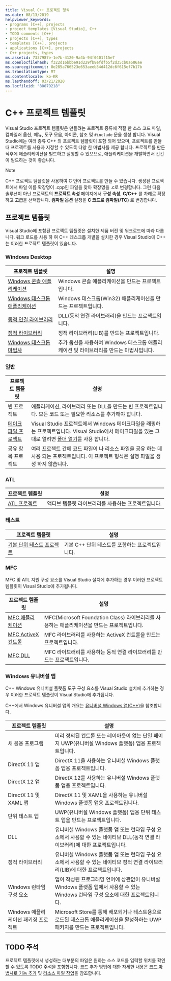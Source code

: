 ```yaml
---
title: Visual C++ 프로젝트 형식
ms.date: 08/13/2019
helpviewer_keywords:
- programs [C++], projects
- project templates [Visual Studio], C++
- TODO comments [C++]
- projects [C++], types
- templates [C++], projects
- applications [C++], projects
- C++ projects, types
ms.assetid: 7337987e-1e7b-4120-9a4b-94f0401f15e7
ms.openlocfilehash: f322d16bbbe91d229fb8efdfb5f2d35cb0a686ae
ms.sourcegitcommit: 8e285a766523e653aeeb34d412dc6f615ef7b17b
ms.translationtype: MT
ms.contentlocale: ko-KR
ms.lasthandoff: 03/21/2020
ms.locfileid: "80079218"
---
```

# <a name="c-project-templates"></a>C++ 프로젝트 템플릿

Visual Studio 프로젝트 템플릿은 만들려는 프로젝트 종류에 적절 한 소스 코드 파일, 컴파일러 옵션, 메뉴, 도구 모음, 아이콘, 참조 및 `#include` 문을 생성 합니다. Visual Studio에는 여러 종류 C++ 의 프로젝트 템플릿이 포함 되어 있으며, 프로젝트를 만들 때 프로젝트를 사용자 지정할 수 있도록 다양 한 마법사를 제공 합니다. 프로젝트를 만든 직후에 애플리케이션을 빌드하고 실행할 수 있으므로, 애플리케이션을 개발하면서 간간이 빌드하는 것이 좋습니다.

> [!NOTE]
> C++ 프로젝트 템플릿을 사용하여 C 언어 프로젝트를 만들 수 있습니다. 생성된 프로젝트에서 파일 이름 확장명이 .cpp인 파일을 찾아 확장명을 .c로 변경합니다. 그런 다음 솔루션이 아닌 프로젝트의 **프로젝트 속성** 페이지에서 **구성 속성**, **C/C++** 를 차례로 확장하고 **고급**을 선택합니다. **컴파일 옵션** 설정을 **C 코드로 컴파일(/TC)** 로 변경합니다.

## <a name="project-templates"></a>프로젝트 템플릿

Visual Studio에 포함된 프로젝트 템플릿은 설치한 제품 버전 및 워크로드에 따라 다릅니다. 워크 로드를 사용 하 여 C++ 데스크톱 개발을 설치한 경우 Visual Studio에 C++ 는 이러한 프로젝트 템플릿이 있습니다.

### <a name="windows-desktop"></a>Windows Desktop

|프로젝트 템플릿|설명|
|----------------------|-----------------------------|
|[Windows 콘솔 애플리케이션](../../windows/creating-a-console-application.md)|Windows 콘솔 애플리케이션을 만드는 프로젝트입니다.|
|[Windows 데스크톱 애플리케이션](../../windows/walkthrough-creating-windows-desktop-applications-cpp.md)|Windows 데스크톱(Win32) 애플리케이션을 만드는 프로젝트입니다.|
|[동적 연결 라이브러리](../walkthrough-creating-and-using-a-dynamic-link-library-cpp.md)|DLL(동적 연결 라이브러리)을 만드는 프로젝트입니다.|
|[정적 라이브러리](../../windows/walkthrough-creating-and-using-a-static-library-cpp.md)|정적 라이브러리(LIB)를 만드는 프로젝트입니다.|
|[Windows 데스크톱 마법사](../../windows/windows-desktop-wizard.md)|추가 옵션을 사용하여 Windows 데스크톱 애플리케이션 및 라이브러리를 만드는 마법사입니다.|

### <a name="general"></a>일반

|프로젝트 템플릿|설명|
|----------------------|-----------------------------|
|빈 프로젝트|애플리케이션, 라이브러리 또는 DLL을 만드는 빈 프로젝트입니다. 모든 코드 또는 필요한 리소스를 추가해야 합니다.|
|[메이크파일 프로젝트](creating-a-makefile-project.md)|Visual Studio 프로젝트에서 Windows 메이크파일을 래핑하는 프로젝트입니다. Visual Studio에서 메이크파일을 있는 그대로 열려면 [폴더 열기](../open-folder-projects-cpp.md)를 사용 합니다.|
|공유 항목 프로젝트|여러 프로젝트 간에 코드 파일이 나 리소스 파일을 공유 하는 데 사용 되는 프로젝트입니다. 이 프로젝트 형식은 실행 파일을 생성 하지 않습니다.|

### <a name="atl"></a>ATL

|프로젝트 템플릿|설명|
|----------------------|-----------------------------|
|[ATL 프로젝트](../../atl/reference/creating-an-atl-project.md)|액티브 템플릿 라이브러리를 사용하는 프로젝트입니다.|

### <a name="test"></a>테스트

|프로젝트 템플릿|설명|
|----------------------|-----------------------------|
|[기본 단위 테스트 프로젝트](/visualstudio/test/writing-unit-tests-for-c-cpp-with-the-microsoft-unit-testing-framework-for-cpp)|기본 C++ 단위 테스트를 포함하는 프로젝트입니다.|

### <a name="mfc"></a>MFC

MFC 및 ATL 지원 구성 요소를 Visual Studio 설치에 추가하는 경우 이러한 프로젝트 템플릿이 Visual Studio에 추가됩니다.

|프로젝트 템플릿|설명|
|----------------------|-----------------------------|
|[MFC 애플리케이션](../../mfc/reference/creating-an-mfc-application.md)|MFC(Microsoft Foundation Class) 라이브러리를 사용하는 애플리케이션을 만드는 프로젝트입니다.|
|[MFC ActiveX 컨트롤](../../mfc/reference/creating-an-mfc-activex-control.md)|MFC 라이브러리를 사용하는 ActiveX 컨트롤을 만드는 프로젝트입니다.|
|[MFC DLL](../../mfc/reference/creating-an-mfc-dll-project.md)|MFC 라이브러리를 사용하는 동적 연결 라이브러리를 만드는 프로젝트입니다.|

### <a name="windows-universal-apps"></a>Windows 유니버설 앱

C++ Windows 유니버설 플랫폼 도구 구성 요소를 Visual Studio 설치에 추가하는 경우 이러한 프로젝트 템플릿이 Visual Studio에 추가됩니다.

C++에서 Windows 유니버설 앱의 개요는 [유니버설 Windows 앱(C++)](../../cppcx/universal-windows-apps-cpp.md)을 참조합니다.

|프로젝트 템플릿|설명|
|----------------------|-----------------------------|
|새 응용 프로그램|미리 정의된 컨트롤 또는 레이아웃이 없는 단일 페이지 UWP(유니버설 Windows 플랫폼) 앱용 프로젝트입니다.|
|DirectX 11 앱|DirectX 11을 사용하는 유니버설 Windows 플랫폼 앱용 프로젝트입니다.|
|DirectX 12 앱|DirectX 12를 사용하는 유니버설 Windows 플랫폼 앱용 프로젝트입니다.|
|DirectX 11 및 XAML 앱|DirectX 11 및 XAML을 사용하는 유니버설 Windows 플랫폼 앱용 프로젝트입니다.|
|단위 테스트 앱|UWP(유니버설 Windows 플랫폼) 앱용 단위 테스트 앱을 만드는 프로젝트입니다.|
|DLL|유니버설 Windows 플랫폼 앱 또는 런타임 구성 요소에서 사용할 수 있는 네이티브 DLL(동적 연결 라이브러리)에 대한 프로젝트입니다.|
|정적 라이브러리|유니버설 Windows 플랫폼 앱 또는 런타임 구성 요소에서 사용할 수 있는 네이티브 정적 연결 라이브러리(LIB)에 대한 프로젝트입니다.|
|Windows 런타임 구성 요소|앱이 작성된 프로그래밍 언어에 상관없이 유니버설 Windows 플랫폼 앱에서 사용할 수 있는 Windows 런타임 구성 요소에 대한 프로젝트입니다.|
|Windows 애플리케이션 패키징 프로젝트|Microsoft Store를 통해 배포되거나 테스트용으로 로드된 데스크톱 애플리케이션을 활성화하는 UWP 패키지를 만드는 프로젝트입니다.|

## <a name="todo-comments"></a>TODO 주석

프로젝트 템플릿에서 생성하는 대부분의 파일은 원하는 소스 코드를 입력할 위치를 확인할 수 있도록 TODO 주석을 포함합니다. 코드 추가 방법에 대한 자세한 내용은 [코드 마법사로 기능 추가](../../ide/adding-functionality-with-code-wizards-cpp.md) 및 [리소스 파일 작업](../../windows/working-with-resource-files.md)을 참조합니다.
